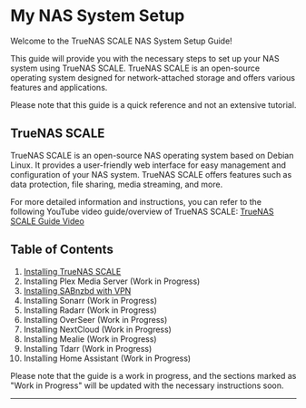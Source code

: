 # My NAS System Setup

Welcome to the TrueNAS SCALE NAS System Setup Guide! 

This guide will provide you with the necessary steps to set up your NAS system using TrueNAS SCALE. TrueNAS SCALE is an open-source operating system designed for network-attached storage and offers various features and applications.

Please note that this guide is a quick reference and not an extensive tutorial. 

## TrueNAS SCALE

TrueNAS SCALE is an open-source NAS operating system based on Debian Linux. It provides a user-friendly web interface for easy management and configuration of your NAS system. TrueNAS SCALE offers features such as data protection, file sharing, media streaming, and more.

For more detailed information and instructions, you can refer to the following YouTube video guide/overview of TrueNAS SCALE: [TrueNAS SCALE Guide Video](https://www.youtube.com/watch?v=C-UI8Wvl9YU)

## Table of Contents

1. [Installing TrueNAS SCALE](1.%20Installing%20TrueNAS%20Scale.md)
2. Installing Plex Media Server (Work in Progress)
3. [Installing SABnzbd with VPN](2.%20Installing%20SABnzbd%20&%20VPN.md)
4. Installing Sonarr (Work in Progress)
5. Installing Radarr (Work in Progress)
6. Installing OverSeer (Work in Progress)
7. Installing NextCloud (Work in Progress)
8. Installing Mealie (Work in Progress)
9. Installing Tdarr (Work in Progress)
10. Installing Home Assistant (Work in Progress)

Please note that the guide is a work in progress, and the sections marked as "Work in Progress" will be updated with the necessary instructions soon.

---
